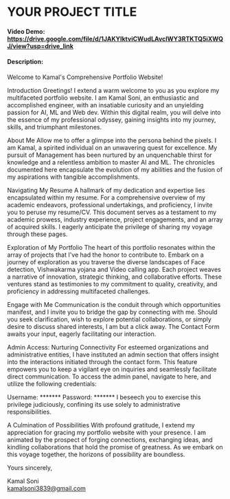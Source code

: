 # YOUR PROJECT TITLE
#### Video Demo:  <https://drive.google.com/file/d/1JAKYIktviCWudLAvclWY3RTKTQ5iXWQJ/view?usp=drive_link>
#### Description:
Welcome to Kamal's Comprehensive Portfolio Website!

Introduction
Greetings! I extend a warm welcome to you as you explore my multifaceted portfolio website. I am Kamal Soni, an enthusiastic and accomplished engineer, with an insatiable curiosity and an unyielding passion for AI, ML and Web dev. Within this digital realm, you will delve into the essence of my professional odyssey, gaining insights into my journey, skills, and triumphant milestones.

About Me
Allow me to offer a glimpse into the persona behind the pixels. I am Kamal, a spirited individual on an unwavering quest for excellence. My pursuit of Management has been nurtured by an unquenchable thirst for knowledge and a relentless ambition to master AI and ML. The chronicles documented here encapsulate the evolution of my abilities and the fusion of my aspirations with tangible accomplishments.

Navigating My Resume
A hallmark of my dedication and expertise lies encapsulated within my resume. For a comprehensive overview of my academic endeavors, professional undertakings, and proficiency, I invite you to peruse my resume/CV. This document serves as a testament to my academic prowess, industry experience, project engagements, and an array of acquired skills. I eagerly anticipate the privilege of sharing my voyage through these pages.

Exploration of My Portfolio
The heart of this portfolio resonates within the array of projects that I've had the honor to contribute to. Embark on a journey of exploration as you traverse the diverse landscapes of Face detection, Vishwakarma yojana and Video calling app. Each project weaves a narrative of innovation, strategic thinking, and collaborative efforts. These ventures stand as testimonies to my commitment to quality, creativity, and proficiency in addressing multifaceted challenges.

Engage with Me
Communication is the conduit through which opportunities manifest, and I invite you to bridge the gap by connecting with me. Should you seek clarification, wish to explore potential collaborations, or simply desire to discuss shared interests, I am but a click away. The Contact Form awaits your input, eagerly facilitating our interaction.

Admin Access: Nurturing Connectivity
For esteemed organizations and administrative entities, I have instituted an admin section that offers insight into the interactions initiated through the contact form. This feature empowers you to keep a vigilant eye on inquiries and seamlessly facilitate direct communication. To access the admin panel, navigate to here, and utilize the following credentials:

Username: *******
Password: *******
I beseech you to exercise this privilege judiciously, confining its use solely to administrative responsibilities.

A Culmination of Possibilities
With profound gratitude, I extend my appreciation for gracing my portfolio website with your presence. I am animated by the prospect of forging connections, exchanging ideas, and kindling collaborations that hold the promise of greatness. As we embark on this voyage together, the horizons of possibility are boundless.

Yours sincerely,

Kamal Soni<br>
kamalsoni3839@gmail.com